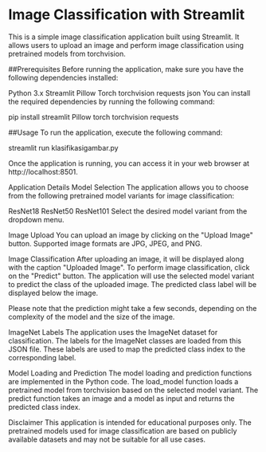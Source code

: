 # Image Classification with Streamlit
This is a simple image classification application built using Streamlit. It allows users to upload an image and perform image classification using pretrained models from torchvision.

##Prerequisites
Before running the application, make sure you have the following dependencies installed:

Python 3.x
Streamlit
Pillow
Torch
torchvision
requests
json
You can install the required dependencies by running the following command:

pip install streamlit Pillow torch torchvision requests

##Usage
To run the application, execute the following command:

streamlit run klasifikasigambar.py

Once the application is running, you can access it in your web browser at http://localhost:8501.

Application Details
Model Selection
The application allows you to choose from the following pretrained model variants for image classification:

ResNet18
ResNet50
ResNet101
Select the desired model variant from the dropdown menu.

Image Upload
You can upload an image by clicking on the "Upload Image" button. Supported image formats are JPG, JPEG, and PNG.

Image Classification
After uploading an image, it will be displayed along with the caption "Uploaded Image". To perform image classification, click on the "Predict" button. The application will use the selected model variant to predict the class of the uploaded image. The predicted class label will be displayed below the image.

Please note that the prediction might take a few seconds, depending on the complexity of the model and the size of the image.

ImageNet Labels
The application uses the ImageNet dataset for classification. The labels for the ImageNet classes are loaded from this JSON file. These labels are used to map the predicted class index to the corresponding label.

Model Loading and Prediction
The model loading and prediction functions are implemented in the Python code. The load_model function loads a pretrained model from torchvision based on the selected model variant. The predict function takes an image and a model as input and returns the predicted class index.

Disclaimer
This application is intended for educational purposes only. The pretrained models used for image classification are based on publicly available datasets and may not be suitable for all use cases.

